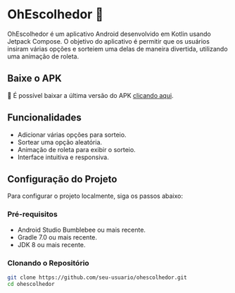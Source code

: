 # OhEscolhedor 🔮

OhEscolhedor é um aplicativo Android desenvolvido em Kotlin usando Jetpack Compose. O objetivo do aplicativo é permitir que os usuários insiram várias opções e sorteiem uma delas de maneira divertida, utilizando uma animação de roleta.

## Baixe o APK

🚀 É possível baixar a última versão do APK [clicando aqui](https://github.com/luismtns/OohEscolhedorApp/releases/latest).

## Funcionalidades

- Adicionar várias opções para sorteio.
- Sortear uma opção aleatória.
- Animação de roleta para exibir o sorteio.
- Interface intuitiva e responsiva.

## Configuração do Projeto

Para configurar o projeto localmente, siga os passos abaixo:

### Pré-requisitos

- Android Studio Bumblebee ou mais recente.
- Gradle 7.0 ou mais recente.
- JDK 8 ou mais recente.

### Clonando o Repositório

```sh
git clone https://github.com/seu-usuario/ohescolhedor.git
cd ohescolhedor
